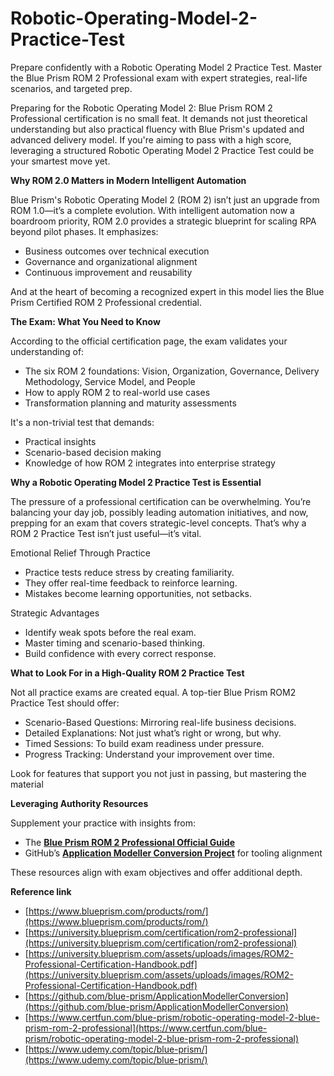 # Robotic-Operating-Model-2-Practice-Test
Prepare confidently with a Robotic Operating Model 2 Practice Test. Master the Blue Prism ROM 2 Professional exam with expert strategies, real-life scenarios, and targeted prep.

Preparing for the Robotic Operating Model 2: Blue Prism ROM 2 Professional certification is no small feat. It demands not just theoretical understanding but also practical fluency with Blue Prism's updated and advanced delivery model. If you're aiming to pass with a high score, leveraging a structured Robotic Operating Model 2 Practice Test could be your smartest move yet.

**Why ROM 2.0 Matters in Modern Intelligent Automation**

Blue Prism's Robotic Operating Model 2 (ROM 2) isn’t just an upgrade from ROM 1.0—it’s a complete evolution. With intelligent automation now a boardroom priority, ROM 2.0 provides a strategic blueprint for scaling RPA beyond pilot phases. It emphasizes:

- Business outcomes over technical execution
- Governance and organizational alignment
- Continuous improvement and reusability

And at the heart of becoming a recognized expert in this model lies the Blue Prism Certified ROM 2 Professional credential.

**The Exam: What You Need to Know**

According to the official certification page, the exam validates your understanding of:

- The six ROM 2 foundations: Vision, Organization, Governance, Delivery Methodology, Service Model, and People
- How to apply ROM 2 to real-world use cases
- Transformation planning and maturity assessments

It's a non-trivial test that demands:

- Practical insights
- Scenario-based decision making
- Knowledge of how ROM 2 integrates into enterprise strategy

**Why a Robotic Operating Model 2 Practice Test is Essential**

The pressure of a professional certification can be overwhelming. You’re balancing your day job, possibly leading automation initiatives, and now, prepping for an exam that covers strategic-level concepts. That’s why a ROM 2 Practice Test isn’t just useful—it’s vital.

Emotional Relief Through Practice

- Practice tests reduce stress by creating familiarity.
- They offer real-time feedback to reinforce learning.
- Mistakes become learning opportunities, not setbacks.

Strategic Advantages

- Identify weak spots before the real exam.
- Master timing and scenario-based thinking.
- Build confidence with every correct response.

**What to Look For in a High-Quality ROM 2 Practice Test**

Not all practice exams are created equal. A top-tier Blue Prism ROM2 Practice Test should offer:

- Scenario-Based Questions: Mirroring real-life business decisions.
- Detailed Explanations: Not just what’s right or wrong, but why.
- Timed Sessions: To build exam readiness under pressure.
- Progress Tracking: Understand your improvement over time.

Look for features that support you not just in passing, but mastering the material

**Leveraging Authority Resources**

Supplement your practice with insights from:

- The **[Blue Prism ROM 2 Professional Official Guide](https://university.blueprism.com/certification/rom2-professional)**
- GitHub’s **[Application Modeller Conversion Project](https://github.com/blue-prism/ApplicationModellerConversion)** for tooling alignment

These resources align with exam objectives and offer additional depth.

**Reference link**

- [https://www.blueprism.com/products/rom/](https://www.blueprism.com/products/rom/)
- [https://university.blueprism.com/certification/rom2-professional](https://university.blueprism.com/certification/rom2-professional)
- [https://university.blueprism.com/assets/uploads/images/ROM2-Professional-Certification-Handbook.pdf](https://university.blueprism.com/assets/uploads/images/ROM2-Professional-Certification-Handbook.pdf)
- [https://github.com/blue-prism/ApplicationModellerConversion](https://github.com/blue-prism/ApplicationModellerConversion)
- [https://www.certfun.com/blue-prism/robotic-operating-model-2-blue-prism-rom-2-professional](https://www.certfun.com/blue-prism/robotic-operating-model-2-blue-prism-rom-2-professional)
- [https://www.udemy.com/topic/blue-prism/](https://www.udemy.com/topic/blue-prism/)
